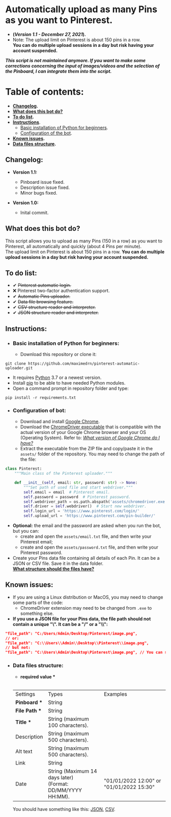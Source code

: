 # Automatically upload as many Pins as you want to Pinterest.

* **(_Version 1.1 - December 27, 2021_).**
* Note: The upload limit on Pinterest is about 150 pins in a row.  
  **You can do multiple upload sessions in a day but risk having your account suspended.**
  
_**This script is not maintained anymore. If you want to make some corrections concerning the input of images/videos and the selection of the Pinboard, I can integrate them into the script.**_

# Table of contents:

* **[Changelog](https://github.com/maximedrn/pinterest-automatic-upload#changelog).**
* **[What does this bot do?](https://github.com/maximedrn/pinterest-automatic-upload#what-does-this-bot-do)**
* **[To do list](https://github.com/maximedrn/pinterest-automatic-upload#to-do-list).**
* **[Instructions](https://github.com/maximedrn/pinterest-automatic-upload#instructions)**.
  * [Basic installation of Python for beginners](https://github.com/maximedrn/pinterest-automatic-upload#basic-installation-of-python-for-beginners).
  * [Configuration of the bot](https://github.com/maximedrn/pinterest-automatic-upload#configuration-of-the-bot).
* **[Known issues](https://github.com/maximedrn/pinterest-automatic-upload#known-issues).**
* **[Data files structure](https://github.com/maximedrn/pinterest-automatic-upload#data-files-structure).**

## Changelog:

* **Version 1.1:**
  * Pinboard issue fixed.
  * Description issue fixed.
  * Minor bugs fixed. 

* **Version 1.0:** 
  * Inital commit.

## What does this bot do?

This script allows you to upload as many Pins (150 in a row) as you want to Pinterest, all automatically and quickly (about 4 Pins per minute).  
The upload limit on Pinterest is about 150 pins in a row. **You can do multiple upload sessions in a day but risk having your account suspended.**

## To do list:

* ✔ <strike>Pinterest automatic login.</strike>
* ❌ Pinterest two-factor authentication support.
* ✔ <strike>Automatic Pins uploader.</strike>
* ✔ <strike>Data file browsing feature.</strike>
* ✔ <strike>CSV structure reader and interpreter.</strike>
* ✔ <strike>JSON structure reader and interpreter.</strike>

## Instructions:

* ### Basic installation of Python for beginners:

  * Download this repository or clone it:
```
git clone https://github.com/maximedrn/pinterest-automatic-uploader.git
```
  * It requires [Python](https://www.python.org/) 3.7 or a newest version.
  * Install [pip](https://pip.pypa.io/en/stable/installation/) to be able to have needed Python modules.
  * Open a command prompt in repository folder and type:
```
pip install -r requirements.txt
```

* ### Configuration of bot:

  * Download and install [Google Chrome](https://www.google.com/intl/en_en/chrome/).
  * Download the [ChromeDriver executable](https://chromedriver.chromium.org/downloads) that is compatible with the actual version of your Google Chrome browser and your OS (Operating System). Refer to: _[What version of Google Chrome do I have?](https://www.whatismybrowser.com/detect/what-version-of-chrome-do-i-have)_
  * Extract the executable from the ZIP file and copy/paste it in the `assets/` folder of the repository. You may need to change the path of the file:
```python
class Pinterest:
    """Main class of the Pinterest uploader."""

    def __init__(self, email: str, password: str) -> None:
        """Set path of used file and start webdriver."""
        self.email = email  # Pinterest email.
        self.password = password  # Pinterest password.
        self.webdriver_path = os.path.abspath('assets/chromedriver.exe')  # Edit this line with your path.
        self.driver = self.webdriver()  # Start new webdriver.
        self.login_url = 'https://www.pinterest.com/login/'
        self.upload_url = 'https://www.pinterest.com/pin-builder/'
```
  * **Optional:** the email and the password are asked when you run the bot, but you can:
    * create and open the `assets/email.txt` file, and then write your Pinterest email;
    * create and open the `assets/password.txt` file, and then write your Pinterest password.
  * Create your Pins data file containing all details of each Pin. It can be a JSON or CSV file. Save it in the data folder.  
    **[What structure should the files have?](https://github.com/maximedrn/pinterest-automatic-upload#data-files-structure)**
    
## Known issues:

* If you are using a Linux distribution or MacOS, you may need to change some parts of the code:  
  * ChromeDriver extension may need to be changed from `.exe` to something else.
* **If you use a JSON file for your Pins data, the file path should not contain a unique "\\". It can be a "/" or a "\\\\":**
```json
"file_path": "C:/Users/Admin/Desktop/Pinterest/image.png",
// or:
"file_path": "C:\\Users\\Admin\\Desktop\\Pinterest\\image.png",
// but not:
"file_path": "C:\Users\Admin\Desktop\Pinterest\image.png", // You can see that "\" is highlighted in red.
```

* ### Data files structure:

   * <strong>required value *</strong>
          
   <br>
   <table>
      <tbody>
         <tr>
            <td>Settings</td>
            <td>Types</td>
            <td>Examples</td>
         </tr>
         <tr>
            <td><strong>Pinboard *</strong></td>
            <td>String</td>
         </tr>
         <tr>
            <td><strong>File Path *</strong></td>
            <td>String</td>
         </tr>
         <tr>
            <td><strong>Title *</strong></td>
            <td>String (maximum 100 characters).</td>
         </tr>
         <tr>
            <td>Description</td>
            <td>String (maximum 500 characters).</td>
         </tr>
         <tr>
            <td>Alt text</td>
            <td>String (maximum 500 characters).</td>
         </tr>
         <tr>
            <td>Link</td>
            <td>String</td>
         </tr>
         <tr>
            <td>Date</td>
            <td>String (Maximum 14 days later)
              <br>(Format: DD/MM/YYYY HH:MM).</td>
            <td>"01/01/2022 12:00" or "01/01/2022 15:30"</td>
         </tr>
      </tbody>
   </table>

   You should have something like this:  [JSON](https://github.com/maximedrn/pinterest-automatic-upload/blob/master/data/json_structure.json), [CSV](https://github.com/maximedrn/pinterest-automatic-upload/blob/master/data/csv_structure.csv).
